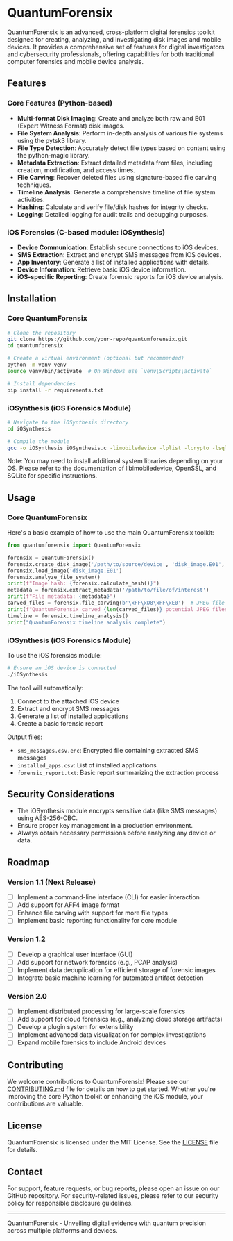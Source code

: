 # QuantumForensix

QuantumForensix is an advanced, cross-platform digital forensics toolkit designed for creating, analyzing, and investigating disk images and mobile devices. It provides a comprehensive set of features for digital investigators and cybersecurity professionals, offering capabilities for both traditional computer forensics and mobile device analysis.

## Features

### Core Features (Python-based)
- **Multi-format Disk Imaging**: Create and analyze both raw and E01 (Expert Witness Format) disk images.
- **File System Analysis**: Perform in-depth analysis of various file systems using the pytsk3 library.
- **File Type Detection**: Accurately detect file types based on content using the python-magic library.
- **Metadata Extraction**: Extract detailed metadata from files, including creation, modification, and access times.
- **File Carving**: Recover deleted files using signature-based file carving techniques.
- **Timeline Analysis**: Generate a comprehensive timeline of file system activities.
- **Hashing**: Calculate and verify file/disk hashes for integrity checks.
- **Logging**: Detailed logging for audit trails and debugging purposes.

### iOS Forensics (C-based module: iOSynthesis)
- **Device Communication**: Establish secure connections to iOS devices.
- **SMS Extraction**: Extract and encrypt SMS messages from iOS devices.
- **App Inventory**: Generate a list of installed applications with details.
- **Device Information**: Retrieve basic iOS device information.
- **iOS-specific Reporting**: Create forensic reports for iOS device analysis.

## Installation

### Core QuantumForensix
```bash
# Clone the repository
git clone https://github.com/your-repo/quantumforensix.git
cd quantumforensix

# Create a virtual environment (optional but recommended)
python -m venv venv
source venv/bin/activate  # On Windows use `venv\Scripts\activate`

# Install dependencies
pip install -r requirements.txt
```

### iOSynthesis (iOS Forensics Module)
```bash
# Navigate to the iOSynthesis directory
cd iOSynthesis

# Compile the module
gcc -o iOSynthesis iOSynthesis.c -limobiledevice -lplist -lcrypto -lsqlite3
```

Note: You may need to install additional system libraries depending on your OS. Please refer to the documentation of libimobiledevice, OpenSSL, and SQLite for specific instructions.

## Usage

### Core QuantumForensix
Here's a basic example of how to use the main QuantumForensix toolkit:

```python
from quantumforensix import QuantumForensix

forensix = QuantumForensix()
forensix.create_disk_image('/path/to/source/device', 'disk_image.E01', format='E01')
forensix.load_image('disk_image.E01')
forensix.analyze_file_system()
print(f"Image hash: {forensix.calculate_hash()}")
metadata = forensix.extract_metadata('/path/to/file/of/interest')
print(f"File metadata: {metadata}")
carved_files = forensix.file_carving(b'\xFF\xD8\xFF\xE0')  # JPEG file signature
print(f"QuantumForensix carved {len(carved_files)} potential JPEG files")
timeline = forensix.timeline_analysis()
print("QuantumForensix timeline analysis complete")
```

### iOSynthesis (iOS Forensics Module)
To use the iOS forensics module:

```bash
# Ensure an iOS device is connected
./iOSynthesis
```

The tool will automatically:
1. Connect to the attached iOS device
2. Extract and encrypt SMS messages
3. Generate a list of installed applications
4. Create a basic forensic report

Output files:
- `sms_messages.csv.enc`: Encrypted file containing extracted SMS messages
- `installed_apps.csv`: List of installed applications
- `forensic_report.txt`: Basic report summarizing the extraction process

## Security Considerations

- The iOSynthesis module encrypts sensitive data (like SMS messages) using AES-256-CBC.
- Ensure proper key management in a production environment.
- Always obtain necessary permissions before analyzing any device or data.

## Roadmap

### Version 1.1 (Next Release)
- [ ] Implement a command-line interface (CLI) for easier interaction
- [ ] Add support for AFF4 image format
- [ ] Enhance file carving with support for more file types
- [ ] Implement basic reporting functionality for core module

### Version 1.2
- [ ] Develop a graphical user interface (GUI)
- [ ] Add support for network forensics (e.g., PCAP analysis)
- [ ] Implement data deduplication for efficient storage of forensic images
- [ ] Integrate basic machine learning for automated artifact detection

### Version 2.0
- [ ] Implement distributed processing for large-scale forensics
- [ ] Add support for cloud forensics (e.g., analyzing cloud storage artifacts)
- [ ] Develop a plugin system for extensibility
- [ ] Implement advanced data visualization for complex investigations
- [ ] Expand mobile forensics to include Android devices

## Contributing

We welcome contributions to QuantumForensix! Please see our [CONTRIBUTING.md](CONTRIBUTING.md) file for details on how to get started. Whether you're improving the core Python toolkit or enhancing the iOS module, your contributions are valuable.

## License

QuantumForensix is licensed under the MIT License. See the [LICENSE](LICENSE) file for details.

## Contact

For support, feature requests, or bug reports, please open an issue on our GitHub repository. For security-related issues, please refer to our security policy for responsible disclosure guidelines.

---

QuantumForensix - Unveiling digital evidence with quantum precision across multiple platforms and devices.

